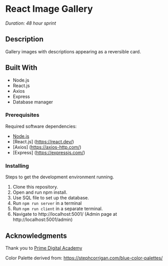# React Image Gallery
_Duration: 48 hour sprint_

## Description

Gallery images with descriptions appearing as a reversible card.

## Built With

- Node.js 
- React.js 
- Axios 
- Express 
- Database manager

### Prerequisites

Required software dependencies:

- [Node.js](https://nodejs.org/en/)
- [React.js] (https://react.dev/)
- [Axios] (https://axios-http.com/)
- [Express] (https://expressjs.com/)

### Installing

Steps to get the development environment running.

1. Clone this repository.
2. Open and run npm install.
3. Use SQL file to set up the database. 
4. Run `npm run server` in a terminal
6. Run `npm run client` in a separate terminal.
5. Navigate to http://localhost:5001/
  (Admin page at http://localhost:5001/admin)


## Acknowledgments

Thank you to [Prime Digital Academy](www.primeacademy.io) 

Color Palette derived from: https://stephcorrigan.com/blue-color-palettes/
